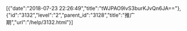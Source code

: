 [{"date":"2018-07-23 22:26:49","title":"tWJPAO9lvS3burKJvQn6JA=="},{"id":"3132","level":"2","parent_id":"3128","title":"推广期","url":"/help/3132.html"}]